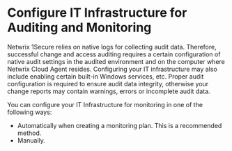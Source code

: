 # Configure IT Infrastructure for Auditing and Monitoring

Netwrix 1Secure relies on native logs for collecting audit data. Therefore, successful change and
access auditing requires a certain configuration of native audit settings in the audited environment
and on the computer where Netwrix Cloud Agent resides. Configuring your IT infrastructure may also
include enabling certain built-in Windows services, etc. Proper audit configuration is required to
ensure audit data integrity, otherwise your change reports may contain warnings, errors or
incomplete audit data.

You can configure your IT Infrastructure for monitoring in one of the following ways:

- Automatically when creating a monitoring plan. This is a recommended method.
- Manually.
